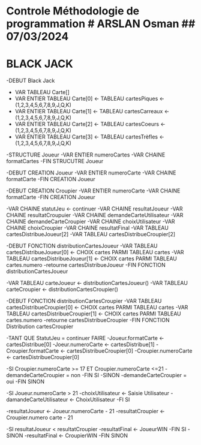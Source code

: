 # Controle Méthodologie de programmation                                                                           # ARSLAN Osman              ## 07/03/2024

# BLACK JACK

-DEBUT Black Jack
 - VAR TABLEAU Carte[]
  - VAR ENTIER TABLEAU Carte[0] <- TABLEAU cartesPiques <- (1,2,3,4,5,6,7,8,9,J,Q,K)
  - VAR ENTIER TABLEAU Carte[1] <- TABLEAU cartesCarreaux <- (1,2,3,4,5,6,7,8,9,J,Q,K)
  - VAR ENTIER TABLEAU Carte[2] <- TABLEAU cartesCoeurs <- (1,2,3,4,5,6,7,8,9,J,Q,K)
  - VAR ENTIER TABLEAU Carte[3] <- TABLEAU cartesTrèfles <- (1,2,3,4,5,6,7,8,9,J,Q,K)

  -STRUCTURE Joueur
    -VAR ENTIER numeroCartes
    -VAR CHAINE formatCartes
  -FIN STRUCUTRE Joueur

  -DEBUT CREATION Joueur
    -VAR ENTIER numeroCarte
    -VAR CHAINE formatCarte
  -FIN CREATION Joueur

  -DEBUT CREATION Croupier
    -VAR ENTIER numeroCarte
    -VAR CHAINE formatCarte
  -FIN CREATION Joueur

  -VAR CHAINE statutJeu <- continuer
  -VAR CHAINE resultatJoueur
  -VAR CHAINE resultatCroupuier
  -VAR CHAINE demandeCarteUtilisateur
  -VAR CHAINE demandeCarteCroupier
  -VAR CHAINE choixUtilisateur
  -VAR CHAINE choixCroupier
  -VAR CHAINE resultatFinal
  -VAR TABLEAU cartesDistribueJoueur[2]
  -VAR TABLEAU cartesDistribueCroupier[2]

  -DEBUT FONCTION distributionCartesJoueur
    -VAR TABLEAU cartesDistribueJoueur[0] <- CHOIX cartes PARMI TABLEAU cartes
    -VAR TABLEAU cartesDistribueJoueur[1] <- CHOIX cartes PARMI TABLEAU cartes.numero
    -retourne cartesDistribueJoueur
  -FIN FONCTION distributionCartesJoueur

  -VAR TABLEAU carteJoueur <- distributionCartesJoueur()
  -VAR TABLEAU carteCroupier <- distributionCartesCroupier()

  -DEBUT FONCTION distributionCartesCroupier
    -VAR TABLEAU cartesDistribueCroupier[0] <- CHOIX cartes PARMI TABLEAU cartes
    -VAR TABLEAU cartesDistribueCroupier[1] <- CHOIX cartes PARMI TABLEAU cartes.numero
    -retourne cartesDistribueCroupier
  -FIN FONCTION Distribution cartesCroupier

 -TANT QUE StatutJeu = continuer FAIRE
   -Joueur.formatCarte <- cartesDistribue[0]
   -Joeur.numeroCarte <- cartesDistribue[1]
   -Croupier.formatCarte <- cartesDistribueCroupier[0]
   -Croupier.numeroCarte <- cartesDistribueCroupier[0]

   -SI Croupier.numeroCarte >= 17 ET Croupier.numeroCarte <=21
     -demandeCarteCroupier = non
   -FIN SI
   -SINON
     -demandeCarteCroupier = oui
   -FIN SINON

   -SI Joueur.numeroCarte > 21
     -choixUtilisateur <- Saisie Utilisateur
     -damandeCarteUtilisateur <- ChoixUtilisateur
   -FI SI

   -resultatJoueur <- Joueur.numeroCarte - 21
   -resultatCroupier <- Croupier.numero carte - 21

   -SI resultatJoueur < resultatCroupier
       -resultatFinal <- JoueurWIN
   -FIN SI
   -SINON
     -resultatFinal <- CroupierWIN
   -FIN SINON
   
   
   
  
    
